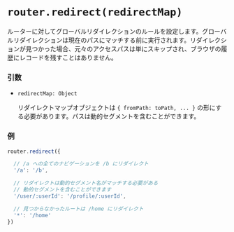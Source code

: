 # `router.redirect(redirectMap)`

ルーターに対してグローバルリダイレクションのルールを設定します。グローバルリダイレクションは現在のパスにマッチする前に実行されます。リダイレクションが見つかった場合、元々のアクセスパスは単にスキップされ、ブラウザの履歴にレコードを残すことはありません。

### 引数

- `redirectMap: Object`

  リダイレクトマップオブジェクトは `{ fromPath: toPath, ... }` の形にする必要があります。パスは動的セグメントを含むことができます。

### 例

``` js
router.redirect({

  // /a への全てのナビゲーションを /b にリダイレクト
  '/a': '/b',

  // リダイレクトは動的セグメント名がマッチする必要がある
  // 動的セグメントを含むことができます
  '/user/:userId': '/profile/:userId',

  // 見つからなかったルートは /home にリダイレクト
  '*': '/home'
})
```
